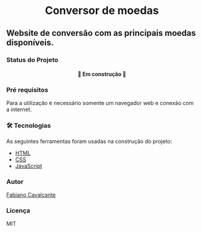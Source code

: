 <h1 align="center">Conversor de moedas</h1>

## Website de conversão com as principais moedas disponíveis.

### Status do Projeto

<h4 align="center"> 
	🚧 Em construção 🚧
</h4>

### Pré requisitos

Para a utilização é necessário somente um navegador web e conexão com a internet.

### 🛠 Tecnologias

As seguintes ferramentas foram usadas na construção do projeto:

- [HTML](https://developer.mozilla.org/pt-BR/docs/Web/HTML)
- [CSS](https://developer.mozilla.org/pt-BR/docs/Web/CSS)
- [JavaScript](https://developer.mozilla.org/pt-BR/docs/Web/JavaScript)

### Autor

<a href="https://www.linkedin.com/in/fabiano-cavalcante-99811221a/">Fabiano Cavalcante</a>

### Licença

MIT
